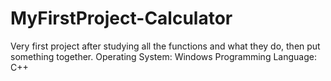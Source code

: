 # MyFirstProject-Calculator
Very first project after studying all the functions and what they do, then put something together.
Operating System: Windows
Programming Language: C++
